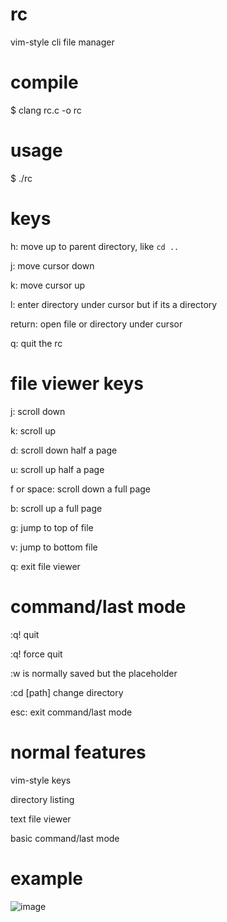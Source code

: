 # rc
vim-style cli file manager

# compile
$ clang rc.c -o rc

# usage
$ ./rc

# keys
h: move up to parent directory, like ```cd ..```

j: move cursor down

k: move cursor up

l: enter directory under cursor but if its a directory

return: open file or directory under cursor

q: quit the rc

# file viewer keys
j: scroll down

k: scroll up

d: scroll down half a page

u: scroll up half a page

f or space: scroll down a full page

b: scroll up a full page

g: jump to top of file

v: jump to bottom file

q: exit file viewer

# command/last mode
:q! quit

:q! force quit

:w is normally saved but the placeholder

:cd [path] change directory

esc: exit command/last mode

# normal features
vim-style keys

directory listing

text file viewer

basic command/last mode

# example
![image](https://github.com/user-attachments/assets/d037ed36-1fc8-4303-a25f-e10dfec484e8)

